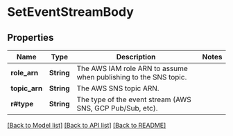 # SetEventStreamBody

## Properties

Name | Type | Description | Notes
------------ | ------------- | ------------- | -------------
**role_arn** | **String** | The AWS IAM role ARN to assume when publishing to the SNS topic. | 
**topic_arn** | **String** | The AWS SNS topic ARN. | 
**r#type** | **String** | The type of the event stream (AWS SNS, GCP Pub/Sub, etc). | 

[[Back to Model list]](../README.md#documentation-for-models) [[Back to API list]](../README.md#documentation-for-api-endpoints) [[Back to README]](../README.md)



